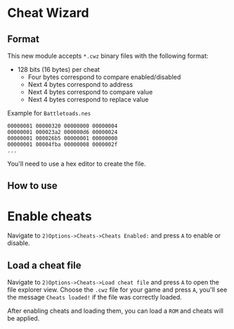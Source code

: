 # Cheat Wizard

## Format

This new module accepts `*.cwz` binary files with the following format:

- 128 bits (16 bytes) per cheat
    - Four bytes correspond to compare enabled/disabled
    - Next 4 bytes correspond to address
    - Next 4 bytes correspond to compare value
    - Next 4 bytes correspond to replace value

Example for `Battletoads.nes`

```
00000001 00000320 00000000 00000004
00000001 000023a2 000000d6 00000024
00000001 000026b5 00000001 00000000
00000001 00004fba 00000008 0000002f
...
```

You'll need to use a hex editor to create the file.

## How to use

# Enable cheats

Navigate to `2)Options->Cheats->Cheats Enabled:` and press `A` to enable or disable.

## Load a cheat file

Navigate to `2)Options->Cheats->Load cheat file` and press `A` to open the file explorer view. Choose the `.cwz` file for your game and press `A`, you'll see the message `Cheats loaded!` if the file was correctly loaded.

After enabling cheats and loading them, you can load a `ROM` and cheats will be applied.